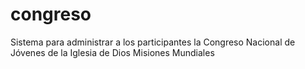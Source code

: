 # congreso
Sistema para administrar a los participantes la Congreso Nacional de Jóvenes de la Iglesia de Dios Misiones Mundiales
